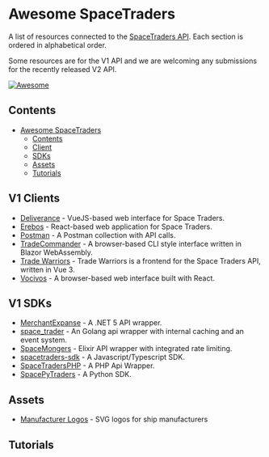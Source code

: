 # Awesome SpaceTraders

A list of resources connected to the [SpaceTraders API](https://spacetraders.io/). Each section is ordered in alphabetical order.

Some resources are for the V1 API and we are welcoming any submissions for the recently released V2 API.

[![Awesome](https://awesome.re/badge-flat.svg)](https://awesome.re)

## Contents

* [Awesome SpaceTraders](#awesome-spacetraders)
  * [Contents](#contents)
  * [Client](#client)
  * [SDKs](#sdks)
  * [Assets](#assets)
  * [Tutorials](#tutorials)

## V1 Clients

* [Deliverance](https://github.com/Stumblinbear/Deliverance) - VueJS-based web interface for Space Traders.
* [Erebos](https://github.com/Kaishiyoku/erebos) - React-based web application for Space Traders.
* [Postman](https://www.postman.com/devrel/workspace/spacetraders-api/overview) - A Postman collection with API calls.
* [TradeCommander](https://github.com/DotEfekts/TradeCommander/) - A browser-based CLI style interface written in Blazor WebAssembly.
* [Trade Warriors](https://github.com/thaurin/trade-warriors) - Trade Warriors is a frontend for the Space Traders API, written in Vue 3.
* [Vocivos](https://github.com/kurt1288/Vocivos) - A browser-based web interface built with React.

## V1 SDKs

* [MerchantExpanse](https://github.com/Oronar/MerchantExpanse) - A .NET 5 API wrapper.
* [space_trader](https://github.com/HOWZ1T/space_trader) - An Golang api wrapper with internal caching and an event system.
* [SpaceMongers](https://github.com/ericgroom/space_mongers) - Elixir API wrapper with integrated rate limiting.
* [spacetraders-sdk](https://github.com/notVitaliy/spacetraders-io) - A Javascript/Typescript SDK.
* [SpaceTradersPHP](https://github.com/rayblair06/SpaceTradersPHP) - A PHP Api Wrapper.
* [SpacePyTraders](https://github.com/ZacHooper/spacePyTraders) - A Python SDK.

## Assets

* [Manufacturer Logos](https://github.com/bknyn/spacetraders-manufacturers-logos) - SVG logos for ship manufacturers

## Tutorials
